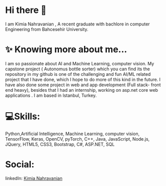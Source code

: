 # Hi there 👋
I am Kimia Nahravanian , A recent graduate with bachlore in computer Engineering from Bahcesehir University.

# ✨ Knowing more about me...
I am so passionate about AI and Machine Learning, computer vision. My capstone project ( Autonomus bottle sorter) which you can find its the repository in my github is one of the challenging and fun AI/ML related project that I have done, which I hope to do more of this kind in the future. I have also done some project in web and app development (Full stack- front end heavy), besides that I had an internship, working on asp.net core web applications .
I am based in Istanbul, Turkey.


# 💻Skills:
Python,Artificial Intelligence, Machine Learning, computer vision, TensorFlow, Keras, OpenCV, pyTorch, C++, Java, JavaScript, Node.js, JQuery, HTML5, CSS3, Bootstrap, C#, ASP.NET, SQL

# Social:
linkedIn: [Kimia Nahravanian](http://linkedin.com/in/kimia-nahravanian-0a60791b4)




